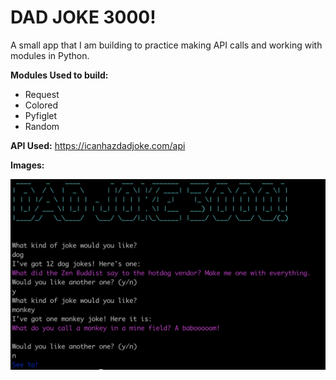 # DAD JOKE 3000!

A small app that I am building to practice making API calls and working with modules in Python.

**Modules Used to build:**

- Request
- Colored
- Pyfiglet
- Random

**API Used:** https://icanhazdadjoke.com/api

**Images:**

![IMG3](/img3.png)
